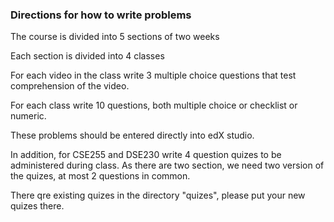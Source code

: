 ### Directions for how to write problems

The course is divided into 5 sections of two weeks

Each section is divided into 4 classes

For each video in the class write 3 multiple choice questions that test comprehension of the video.

For each class write 10 questions, both multiple choice or checklist or numeric.

These problems should be entered directly into edX studio.


In addition, for CSE255 and DSE230 write 4 question quizes to be administered during class. As there are two section, we need two version of the quizes, at most 2 questions in common.

There qre existing quizes in the directory "quizes", please put your new quizes there.



 